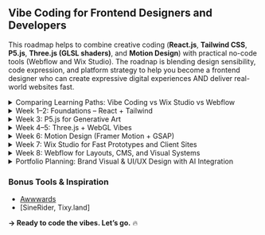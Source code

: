 ## Vibe Coding for Frontend Designers and Developers

This roadmap helps to combine creative coding (**React.js**, **Tailwind CSS**, **P5.js**, **Three.js (GLSL shaders)**, and **Motion Design**) 
with practical no-code tools (Webflow and Wix Studio). The roadnap is blending design sensibility, code expression, and platform strategy 
to help you become a frontend designer who can create expressive digital experiences AND deliver real-world websites fast.

<details>
  <summary>Comparing Learning Paths: Vibe Coding vs Wix Studio vs Webflow</summary>

As a designer exploring frontend development and expressive design systems, here's a breakdown of the **three main learning paths**:

### 1. Vibe Coding for Frontend Designers
**Tools**: React, P5.js, Framer Motion, Tone.js, Tailwind

**Focus**: Creative coding, interactive design, generative visuals

**Ideal For**:
- Designers who want to build emotionally expressive and highly customized experiences
- Artists transitioning into creative tech
- Experimental portfolios, visual identity systems

**Pros**:
- Full creative freedom
- Learn to code custom interactions and generative visuals
- Ideal for art + tech blending (AI, sound, motion, abstract UI)

**Cons**:
- Requires learning JavaScript and React
- More time investment

### 2. Wix Studio
**Tools**: Wix Studio builder, animation controls, drag-drop editor

**Focus**: No-code visual layout and responsive design for client-ready sites

**Ideal For**:
- Designers who want to work quickly and professionally
- Agencies building sites with team workflow and client management
- Freelancers creating brand websites and e-commerce quickly

**Pros**:
- Very fast to learn and use
- Visual design freedom
- Built-in hosting, CMS, and app integrations
- Great for team collaboration

**Cons**:
- Less backend or custom animation control
- Cannot export clean code
- Visual systems limited to Wix's components

### 3. Webflow
**Tools**: Webflow Designer, CMS, Interactions Panel

**Focus**: Visual frontend development with full HTML/CSS power

**Ideal For**:
- Designers building full websites without code
- UI/UX portfolios, marketing, and product pages
- People needing CMS, animations, or dynamic data

**Pros**:
- Strong layout control (CSS Grid, Flexbox)
- Clean, exportable HTML/CSS/JS
- Great animation system (no-code motion)
- CMS + dynamic components

**Cons**:
- Steeper learning curve than Wix
- Not suitable for deep generative or audio-reactive work


### Which One Is Better for Designers?
| Learning Path | Best For |
|---------------|----------|
| **Vibe Coding** | Creative tech, expressive motion, experimental UI/UX |
| **Wix Studio** | Fast client sites, professional agency workflow |
| **Webflow** | Structured UI/UX systems, no-code animations, CMS |

- ✅ If you're aiming to blend **art + motion + interactivity**, start with **Vibe Coding**.
- ✅ If you're building **brand websites quickly**, **Wix Studio** is ideal.
- ✅ For **professional UI/UX and product design portfolios**, go with **Webflow**.
</details>

<details>
  <summary>Week 1–2: Foundations – React + Tailwind</summary>

- Set up React project with Vite or Create React App
- Install Tailwind CSS and learn utility classes
- Build 2–3 static pages with modern layout + style
- Study color theory and spacing via Tailwind
- Add hover, active, focus states for buttons and cards

#### 🔗 Resources:
- [ZTM](https://academy.zerotomastery.io/courses)
- [JS Vibe Coding](https://www.udemy.com/course/the-complete-chatgpt-web-development-full-stack-javascript/?couponCode=ST21MT30625G1)
- [Tailwind CSS Docs](https://tailwindcss.com/docs)
- [React Docs](https://reactjs.org/)
</details>

<details>
  <summary>Week 3: P5.js for Generative Art</summary>

- Learn P5.js syntax: `setup()`, `draw()`, shapes, colors
- Create generative backgrounds, wave animations, or flow fields
- Embed P5 canvas into React component
- Explore randomness and Perlin noise

#### 🔗 Resources:
- [The Coding Train (YouTube)](https://www.youtube.com/c/TheCodingTrain)
- [P5.js Website](https://p5js.org/)
- [Intro to Creative Coding – Kadenze + NYU ITP](https://www.kadenze.com/courses/introduction-to-creative-coding/info)
- [OpenProcessing.org](https://www.openprocessing.org/)
- [fxhash/](https://www.fxhash.xyz/)
</details>

<details>
  <summary>Week 4–5: Three.js + WebGL Vibes</summary>

- Learn scene, camera, mesh, material, light
- Add floating 3D objects, particles, glow effects
- Animate with `requestAnimationFrame()`
- Begin writing custom shaders with GLSL

#### 🔗 Resources:
- [Three.js Journey](https://threejs-journey.com/)
- [Three.js Docs](https://threejs.org/docs/index.html#manual/en/introduction/Creating-a-scene)
- [The Book of Shaders](https://thebookofshaders.com/)
- [Three.js Fundamentals](https://threejs.org/manual/)
- [three.js](https://threejs.org/)
- [shadertoy](https://www.shadertoy.com/browse)
</details>

<details>
  <summary>Week 6: Motion Design (Framer Motion + GSAP)</summary>

- Install and use Framer Motion with React
- Learn transitions, variants, spring physics
- Animate component entry, scroll-based motion
- Compare with GSAP timelines (optional)

#### 🔗 Resources:
- [Framer Motion Docs](https://www.framer.com/motion/)
- [GSAP Docs](https://greensock.com/gsap/)
</details>

<details>
  <summary>Week 7: Wix Studio for Fast Prototypes and Client Sites</summary>

- Explore responsive design using Wix Studio's new canvas layout
- Rebuild a past design with AI-assisted layout tools
- Learn how to use the Wix App Market
- Publish a fast prototype or freelance-style site

#### 🔗 Resources:
- [Wix Studio Academy](https://www.wix.com/studio/academy) – Free video courses and tutorials.
- [Wix Studio Docs](https://support.wix.com/en/studio) – Setup, UI guides, advanced settings.
- [Wix Studio YouTube Channel](https://www.youtube.com/@Wix) – Case studies, tips, walkthroughs.
- [Break the Grid](https://www.wix.com/studio/inspiration/breakthegrid) – Learn from creative projects.
- [Designing Responsive Sites](https://support.wix.com/en/article/studio-designing-a-responsive-site) – How to use Wix’s adaptive tools.
</details>
<details>
  <summary>Week 8: Webflow for Layouts, CMS, and Visual Systems</summary>

- Learn Webflow Designer (boxes, grid, flexbox)
- Build layout from Figma → Webflow
- Use CMS to generate project pages
- Learn animations and interactions in Webflow

#### 🔗 Resources:
- [Webflow University](https://university.webflow.com/) – The most comprehensive free design/dev tutorials.
- [Webflow Showcase](https://webflow.com/discover/popular) – Explore real projects and cloneable sites.
- [Webflow Blog](https://webflow.com/blog) – Design tips, tutorials, and case studies.
</details>

<details>
  <summary>Portfolio Planning: Brand Visual & UI/UX Design with AI Integration</summary>

This guide outlines a portfolio structure for showcasing your abilities in **brand visual design**, **UI design**, and **AI-driven creativity**. It is tailored for professionals aiming to demonstrate aesthetic strength, design thinking, and AI-enhanced workflows.

### Portfolio Objectives
- Highlight your **visual design identity** (style, clarity, branding systems)
- Show strong **UI/UX thinking** in both web and mobile contexts
- Demonstrate understanding and application of **AI tools** in design workflows
- Communicate your ability to **design human-centered AI experiences**


### Recommended Project Types
| Category | Project Ideas | Focus |
|----------|----------------|-------|
| AI + UX | AI chatbot interface, prompt builder UI, intelligent assistant dashboard | Human-AI interaction, clarity, trust |
| Brand Identity | Brand system for an AI startup (logo, palette, motion ID) | Consistency, voice, scalability |
| Visual System | Design system UI kit (colors, typography, buttons, forms) | Component logic, hierarchy |
| Conversational UI | Chat/messaging UI with feedback, context, and personality | Emotional design, flow logic |
| Responsive Web UI | Homepage/landing page with brand storytelling and animation | Layout, motion, storytelling |
| Mobile UI | Minimalist mobile app UI (e.g., planner, meditation app) | Usability, readability, intuitive UI |
| Motion Design | Microinteractions or animated onboarding screens | Motion hierarchy, dynamic thinking |

### Case Study Page Structure
Each project should be presented as a mini story:
1. **Hero Section** – Clean preview of the final visual/UI work
2. **Project Overview** – Context, goal, your role, tools used
3. **Problem & Research** – Who is this for? What was the need?
4. **Design Process** – Sketches, wireframes, exploration
5. **Visual & UI Design** – Branding, components, layout
6. **Prototypes or Interactions** – Video/gif or live preview
7. **AI-Driven Aspects** – How AI was used in workflow/design logic
8. **Reflection** – Learnings, next steps, growth

### Portfolio Website Structure
```
Home
│
├── About
├── Portfolio
│   ├── AI Dashboard UI
│   ├── Brand System for AI Product
│   ├── Chatbot Mobile UI
│   ├── Concept/Motion Gallery
│
├── Playground (AI Experiments, Sketches)
├── Resume (PDF Download)
└── Contact (Email or Form)
```

### Suggested AI Tools to Showcase
- **Figma AI Plugins** – UI automation, content generation
- **Galileo / Uizard / Locofy** – UI prototyping with AI
- **Khroma / Huemint** – AI-assisted color system design
- **Runway / Pika / OpenArt** – Motion and video generation
- **ChatGPT + Midjourney** – Prompt-driven design ideation

### Tips
- Keep your brand consistent across visuals, layouts, tone.
- Prioritize **clarity** in your writing, **beauty** in your visuals, and **purpose** in your structure.
- Blend **technical craft** (React, Framer, Tailwind, etc.) with **emotional storytelling**.
</details>

### Bonus Tools & Inspiration
- [Awwwards](https://www.awwwards.com/)
- [SineRider, Tixy.land]

**→ Ready to code the vibes. Let’s go.** 🔥
